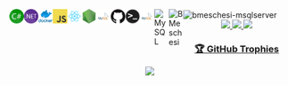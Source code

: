 <img align="center" alt="bmeschesi-msqlserver"  src="https://komarev.com/ghpvc/?username=bmeschesi&style=flat-square">


<img align="left" alt="Csharp" width="26px" src="https://raw.githubusercontent.com/github/explore/80688e429a7d4ef2fca1e82350fe8e3517d3494d/topics/csharp/csharp.png" />

<img align="left" alt="Dotnet" width="26px" src="https://raw.githubusercontent.com/github/explore/80688e429a7d4ef2fca1e82350fe8e3517d3494d/topics/dotnet/dotnet.png" />

<img align="left" alt="Docker" width="26px" src="https://raw.githubusercontent.com/github/explore/80688e429a7d4ef2fca1e82350fe8e3517d3494d/topics/docker/docker.png" />

<img align="left" alt="Javascript" width="26px" src="https://raw.githubusercontent.com/github/explore/80688e429a7d4ef2fca1e82350fe8e3517d3494d/topics/javascript/javascript.png" />

<img align="left" alt="React" width="26px" src="https://raw.githubusercontent.com/github/explore/80688e429a7d4ef2fca1e82350fe8e3517d3494d/topics/react/react.png" />

<img align="left" alt="Node.js" width="26px" src="https://raw.githubusercontent.com/github/explore/80688e429a7d4ef2fca1e82350fe8e3517d3494d/topics/nodejs/nodejs.png" />

<img align="left" alt="MySQL" width="26px" src="https://raw.githubusercontent.com/github/explore/80688e429a7d4ef2fca1e82350fe8e3517d3494d/topics/mysql/mysql.png" />

<img align="left" alt="GitHub" width="26px" src="https://raw.githubusercontent.com/github/explore/78df643247d429f6cc873026c0622819ad797942/topics/github/github.png" />

<img align="left" alt="Terminal" width="26px" src="https://raw.githubusercontent.com/github/explore/80688e429a7d4ef2fca1e82350fe8e3517d3494d/topics/terminal/terminal.png" />

<img align="left" alt="MySQL" width="26px" src="https://raw.githubusercontent.com/github/explore/80688e429a7d4ef2fca1e82350fe8e3517d3494d/topics/mysql/mysql.png" />

<img align="left" alt="MySQL" width="26px" src="https://user-images.githubusercontent.com/72936169/184387533-8a481b04-6c18-4aba-af1d-297318f4030a.jpg" />

<img align="left" alt="BMeschesi" width="26px" src="https://cdn.jsdelivr.net/npm/simple-icons@3.13.0/icons/linkedin.svg" />

</br>

<div align="center">
  <a href="https://github.com/bmeschesi">
  <img height="180em" src="https://github-readme-stats.vercel.app/api?username=bmeschesi&show_icons=true&theme=dark&include_all_commits=true&count_private=true&cache_seconds=1800"/>
  <img height="180em" src="https://github-readme-stats.vercel.app/api/top-langs/?username=bmeschesi&layout=compact&langs_count=7&theme=dark&cache_seconds=1800"/>
    
  <img src="https://github-readme-streak-stats.herokuapp.com/?user=bmeschesi&theme=dark"> 

  <h3>🏆 GitHub Trophies</h3>
  <img src="https://github-profile-trophy.vercel.app/?username=bmeschesi&theme=nord&column=7" >
</div>

[twitter]: https://twitter.com/BMeschesi
[linkedin]: https://www.linkedin.com/in/bmeschesi-eng/

